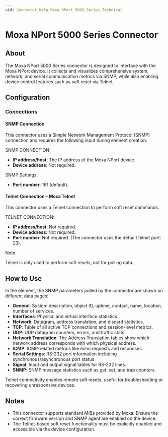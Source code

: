 ```yaml
---
uid: Connector_help_Moxa_NPort_5000_Series_Technical
---
```


# Moxa NPort 5000 Series Connector

## About

The Moxa NPort 5000 Series connector is designed to interface with the Moxa NPort device. It collects and visualizes comprehensive system, network, and serial communication metrics via SNMP, while also enabling device control features such as soft reset via Telnet.

## Configuration

### Connections

#### SNMP Connection

This connector uses a Simple Network Management Protocol (SNMP) connection and requires the following input during element creation:

SNMP CONNECTION:

- **IP address/host**: The IP address of the Moxa NPort device.
- **Device address**: Not required.

SNMP Settings:

- **Port number**: 161 (default).

#### Telnet Connection – Moxa Telnet

This connector uses a Telnet connection to perform soft reset commands.

TELNET CONNECTION:

- **IP address/host**: Not required.
- **Device address**: Not required.
- **Port number**: Not required. (The connector uses the default telnet port: 23).

> [!NOTE]
> Telnet is only used to perform soft resets, not for polling data.

## How to Use

In the element, the SNMP parameters polled by the connector are shown on different data pages:

- **General**: System description, object ID, uptime, contact, name, location, number of services.
- **Interfaces**: Physical and virtual interface statistics.
- **Network**: Datagram, address translation, and discard statistics.
- **TCP**: Table of all active TCP connections and session-level metrics.
- **UDP**: UDP datagram counters, errors, and traffic stats.
- **Network Translation**: The Address Translation tables show which network address corresponds with which physical address.
- **ICMP**: ICMP-related metrics like echo requests and responses.
- **Serial Settings**: RS-232 port information including synchronous/asynchronous port status.
- **Signal**: Input and output signal tables for RS-232 lines.
- **SNMP**: SNMP message statistics such as get, set, and trap counters.

Telnet connectivity enables remote soft resets, useful for troubleshooting or recovering unresponsive devices.

## Notes

- This connector supports standard MIBs provided by Moxa. Ensure the correct firmware version and SNMP agent are enabled on the device.
- The Telnet-based soft reset functionality must be explicitly enabled and accessible via the device configuration.
